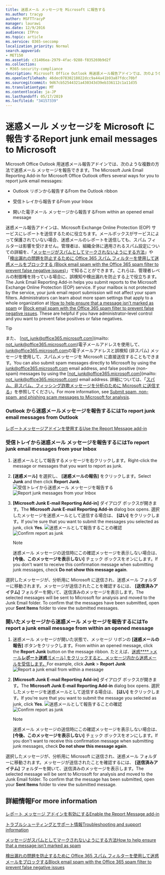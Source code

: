 ```yaml
---
title: 迷惑メール メッセージを Microsoft に報告する
ms.author: tracyp
author: MSFTTracyP
manager: laurawi
ms.date: 12/9/2016
audience: ITPro
ms.topic: article
ms.service: O365-seccomp
localization_priority: Normal
search.appverid:
- MET150
ms.assetid: c31406ea-2979-4fac-9288-f835269b9d2f
ms.collection:
- M365-security-compliance
description: Microsoft Office Outlook 用迷惑メール報告アドインでは、次のような複数の方法で迷惑メール メッセージを報告できます。
ms.openlocfilehash: 46dec07830218022dcc9a44a41b93a87fdcc70bf
ms.sourcegitcommit: 9d67cb52544321a430343d39eb336112c1a11d35
ms.translationtype: MT
ms.contentlocale: ja-JP
ms.lasthandoff: 05/17/2019
ms.locfileid: "34157339"
---
```

# <a name="report-junk-email-messages-to-microsoft"></a><span data-ttu-id="f0fe9-103">迷惑メール メッセージを Microsoft に報告する</span><span class="sxs-lookup"><span data-stu-id="f0fe9-103">Report junk email messages to Microsoft</span></span>

<span data-ttu-id="f0fe9-104">Microsoft Office Outlook 用迷惑メール報告アドインでは、次のような複数の方法で迷惑メール メッセージを報告できます。</span><span class="sxs-lookup"><span data-stu-id="f0fe9-104">The Microsoft Junk Email Reporting Add-in for Microsoft Office Outlook offers several ways for you to report junk email messages:</span></span>
  
- <span data-ttu-id="f0fe9-105">Outlook リボンから報告する</span><span class="sxs-lookup"><span data-stu-id="f0fe9-105">From the Outlook ribbon</span></span>
    
- <span data-ttu-id="f0fe9-106">受信トレイから報告する</span><span class="sxs-lookup"><span data-stu-id="f0fe9-106">From your Inbox</span></span>
    
- <span data-ttu-id="f0fe9-107">開いた電子メール メッセージから報告する</span><span class="sxs-lookup"><span data-stu-id="f0fe9-107">From within an opened email message</span></span>
    
<span data-ttu-id="f0fe9-p101">迷惑メール報告アドインは、Microsoft Exchange Online Protection (EOP) サービスにレポートを送信するために役立ちます。メールボックスがサービスによって保護されていない場合、迷惑メールのレポートを送信しても、スパム フィルターは影響を受けません。管理者は、組織全体に適用されるスパム設定についての詳細を、「[メッセージがスパムとしてマークされないようにする方法](https://go.microsoft.com/fwlink/p/?LinkId=534224)」や「[検出漏れの問題を防止するために Office 365 スパム フィルターを使用して迷惑メールをブロックする (Block email spam with the Office 365 spam filter to prevent false negative issues)](https://go.microsoft.com/fwlink/p/?LinkId=534225)」で知ることができます。これらは、管理者レベルの制御権を持っている場合に、誤検知や検出漏れを防止する上で役立ちます。</span><span class="sxs-lookup"><span data-stu-id="f0fe9-p101">The Junk Email Reporting Add-in helps you submit reports to the Microsoft Exchange Online Protection (EOP) service. If your mailbox is not protected by the service, your junk email report submission will not affect your spam filters. Administrators can learn about more spam settings that apply to a whole organization at [How to help ensure that a message isn't marked as spam](https://go.microsoft.com/fwlink/p/?LinkId=534224) or [Block email spam with the Office 365 spam filter to prevent false negative issues](https://go.microsoft.com/fwlink/p/?LinkId=534225). These are helpful if you have administrator-level control and you want to prevent false positives or false negatives.</span></span>
  
> [!TIP]
> <span data-ttu-id="f0fe9-112">また、 [not_junk@office365.microsoft.com](mailto: not_junk@office365.microsoft.com)電子メールアドレスを使用して、 [junk@office365.microsoft.com](mailto:junk@office365.microsoft.com)の電子メールアドレスと誤検知 (非スパム) メッセージを使用して、スパムメッセージを Microsoft に直接送信することもできます。</span><span class="sxs-lookup"><span data-stu-id="f0fe9-112">You can also submit spam messages directly to Microsoft by using the [junk@office365.microsoft.com](mailto:junk@office365.microsoft.com) email address, and false positive (non-spam) messages by using the [not_junk@office365.microsoft.com](mailto: not_junk@office365.microsoft.com) email address.</span></span> <span data-ttu-id="f0fe9-113">詳細については、「[スパム、非スパム、フィッシング詐欺メッセージを分析のために Microsoft に送信する](submit-spam-non-spam-and-phishing-scam-messages-to-microsoft-for-analysis.md)」を参照してください。</span><span class="sxs-lookup"><span data-stu-id="f0fe9-113">For more information, see [Submit spam, non-spam, and phishing scam messages to Microsoft for analysis](submit-spam-non-spam-and-phishing-scam-messages-to-microsoft-for-analysis.md).</span></span> 
  
### <a name="to-report-junk-email-messages-from-outlook"></a><span data-ttu-id="f0fe9-114">Outlook から迷惑メールメッセージを報告するには</span><span class="sxs-lookup"><span data-stu-id="f0fe9-114">To report junk email messages from Outlook</span></span>

[<span data-ttu-id="f0fe9-115">レポートメッセージアドインを使用する</span><span class="sxs-lookup"><span data-stu-id="f0fe9-115">Use the Report Message add-in</span></span>](https://support.office.com/article/b5caa9f1-cdf3-4443-af8c-ff724ea719d2) 
  
### <a name="to-report-junk-email-messages-from-your-inbox"></a><span data-ttu-id="f0fe9-116">受信トレイから迷惑メール メッセージを報告するには</span><span class="sxs-lookup"><span data-stu-id="f0fe9-116">To report junk email messages from your Inbox</span></span>

1. <span data-ttu-id="f0fe9-117">迷惑メールとして報告するメッセージを右クリックします。</span><span class="sxs-lookup"><span data-stu-id="f0fe9-117">Right-click the message or messages that you want to report as junk.</span></span>
    
2. <span data-ttu-id="f0fe9-118">**[迷惑メール]** を選択し、 **[迷惑メールの報告]** をクリックします。</span><span class="sxs-lookup"><span data-stu-id="f0fe9-118">Select **Junk** and then click **Report Junk**.</span></span>
    <span data-ttu-id="f0fe9-119">![受信トレイから迷惑メール メッセージを報告する](media/EOP-Outlook-Junk-Reporting-Tool-3.jpg)</span><span class="sxs-lookup"><span data-stu-id="f0fe9-119">![Report junk messages from your Inbox](media/EOP-Outlook-Junk-Reporting-Tool-3.jpg)</span></span>
  
3. <span data-ttu-id="f0fe9-120">**[Microsoft Junk E-mail Reporting Add-in]** ダイアログ ボックスが開きます。</span><span class="sxs-lookup"><span data-stu-id="f0fe9-120">The **Microsoft Junk E-mail Reporting Add-in** dialog box opens.</span></span> <span data-ttu-id="f0fe9-121">選択したメッセージを迷惑メールとして送信する場合は、 **[はい]** をクリックします。</span><span class="sxs-lookup"><span data-stu-id="f0fe9-121">If you're sure that you want to submit the messages you selected as junk, click **Yes**.</span></span>
    <span data-ttu-id="f0fe9-122">![迷惑メールとして報告することの確認](media/EOP-Outlook-Junk-Reporting-Tool-2.jpg)</span><span class="sxs-lookup"><span data-stu-id="f0fe9-122">![Confirm report as junk](media/EOP-Outlook-Junk-Reporting-Tool-2.jpg)</span></span>
  
    > [!NOTE]
    > <span data-ttu-id="f0fe9-123">迷惑メール メッセージの送信時にこの確認メッセージを表示しない場合は、 **[今後、このメッセージを表示しない]** チェック ボックスをオンにします。</span><span class="sxs-lookup"><span data-stu-id="f0fe9-123">If you don't want to receive this confirmation message when submitting junk messages, check **Do not show this message again**.</span></span> 
  
<span data-ttu-id="f0fe9-p105">選択したメッセージが、分析用に Microsoft に送信され、迷惑メール フォルダーに移動されます。メッセージが送信されたことを確認するには、 **[送信済みアイテム]** フォルダーを開いて、送信済みのメッセージを表示します。</span><span class="sxs-lookup"><span data-stu-id="f0fe9-p105">The selected messages will be sent to Microsoft for analysis and moved to the Junk Email folder. To confirm that the messages have been submitted, open your **Sent Items** folder to view the submitted messages.</span></span> 
  
### <a name="to-report-a-junk-email-message-from-within-an-opened-message"></a><span data-ttu-id="f0fe9-126">開いたメッセージから迷惑メール メッセージを報告するには</span><span class="sxs-lookup"><span data-stu-id="f0fe9-126">To report a junk email message from within an opened message</span></span>

1. <span data-ttu-id="f0fe9-127">迷惑メール メッセージが開いた状態で、メッセージ リボンの **[迷惑メールの報告]** ボタンをクリックします。</span><span class="sxs-lookup"><span data-stu-id="f0fe9-127">From within an opened message, click the **Report Junk** button on the message ribbon.</span></span> <span data-ttu-id="f0fe9-128">たとえば、[迷惑\*\*\*\* \>メール**レポート迷惑** ![メール] をクリックすると、メッセージ内から迷惑メールを受信します。](media/EOP-Outlook-Junk-Reporting-Tool-4.jpg)</span><span class="sxs-lookup"><span data-stu-id="f0fe9-128">For example, click **Junk** \> **Report Junk** ![Report a junk email from within a message](media/EOP-Outlook-Junk-Reporting-Tool-4.jpg)</span></span>
  
2. <span data-ttu-id="f0fe9-129">**[Microsoft Junk E-mail Reporting Add-in]** ダイアログ ボックスが開きます。</span><span class="sxs-lookup"><span data-stu-id="f0fe9-129">The **Microsoft Junk E-mail Reporting Add-in** dialog box opens.</span></span> <span data-ttu-id="f0fe9-130">選択したメッセージを迷惑メールとして送信する場合は、 **[はい]** をクリックします。</span><span class="sxs-lookup"><span data-stu-id="f0fe9-130">If you're sure that you want to submit the message you selected as junk, click **Yes**.</span></span>
    <span data-ttu-id="f0fe9-131">![迷惑メールとして報告することの確認](media/EOP-Outlook-Junk-Reporting-Tool-2.jpg)</span><span class="sxs-lookup"><span data-stu-id="f0fe9-131">![Confirm report as junk](media/EOP-Outlook-Junk-Reporting-Tool-2.jpg)</span></span>
  
    > [!NOTE]
    > <span data-ttu-id="f0fe9-132">迷惑メール メッセージの送信時にこの確認メッセージを表示しない場合は、 **[今後、このメッセージを表示しない]** チェック ボックスをオンにします。</span><span class="sxs-lookup"><span data-stu-id="f0fe9-132">If you don't want to receive this confirmation message when submitting junk messages, check **Do not show this message again**.</span></span> 
  
<span data-ttu-id="f0fe9-p108">選択したメッセージが、分析用に Microsoft に送信され、迷惑メール フォルダーに移動されます。メッセージが送信されたことを確認するには、 **[送信済みアイテム]** フォルダーを開いて、送信済みのメッセージを表示します。</span><span class="sxs-lookup"><span data-stu-id="f0fe9-p108">The selected message will be sent to Microsoft for analysis and moved to the Junk Email folder. To confirm that the message has been submitted, open your **Sent Items** folder to view the submitted message.</span></span> 
  
## <a name="for-more-information"></a><span data-ttu-id="f0fe9-135">詳細情報</span><span class="sxs-lookup"><span data-stu-id="f0fe9-135">For more information</span></span>

[<span data-ttu-id="f0fe9-136">レポート メッセージ アドインを有効にする</span><span class="sxs-lookup"><span data-stu-id="f0fe9-136">Enable the Report Message add-in</span></span>](https://support.office.com/article/4250c4bc-6102-420b-9e0a-a95064837676)
  
[<span data-ttu-id="f0fe9-137">トラブルシューティングとサポート情報</span><span class="sxs-lookup"><span data-stu-id="f0fe9-137">Troubleshooting and support information</span></span>](troubleshooting-and-support-information.md)
  
[<span data-ttu-id="f0fe9-138">メッセージがスパムとしてマークされないようにする方法</span><span class="sxs-lookup"><span data-stu-id="f0fe9-138">How to help ensure that a message isn't marked as spam</span></span>](https://go.microsoft.com/fwlink/p/?LinkId=534224)
  
[<span data-ttu-id="f0fe9-139">検出漏れの問題を防止するために Office 365 スパム フィルターを使用して迷惑メールをブロックする</span><span class="sxs-lookup"><span data-stu-id="f0fe9-139">Block email spam with the Office 365 spam filter to prevent false negative issues</span></span>](https://go.microsoft.com/fwlink/p/?LinkId=534225)
  

